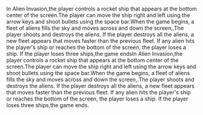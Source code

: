In Alien Invasion,the player controls a rocket ship that appears at the bottom center of the screen.The player can move the ship right and left using the arrow keys and shoot bullets using the space bar.When the game begins, a fleet of aliens fills the sky and moves across and down the screen,.The player shoots and destroys the aliens. If the player destroys all the aliens, a new fleet appears that moves faster than the previous fleet. If any alien hits the player's ship or reaches the bottom of the screen, the player loses a ship. If the player loses three ships,the game endsIn Alien Invasion,the player controls a rocket ship that appears at the bottom center of the screen.The player can move the ship right and left using the arrow keys and shoot bullets using the space bar.When the game begins, a fleet of aliens fills the sky and moves across and down the screen,.The player shoots and destroys the aliens. If the player destroys all the aliens, a new fleet appears that moves faster than the previous fleet. If any alien hits the player's ship or reaches the bottom of the screen, the player loses a ship. If the player loses three ships,the game ends.

